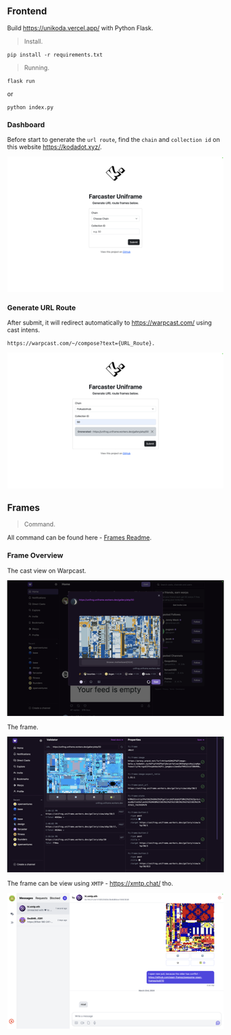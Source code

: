 ## Frontend

Build https://unikoda.vercel.app/ with Python Flask.

> Install.

```
pip install -r requirements.txt
```

> Running.

```
flask run
```

or

```
python index.py
```

### Dashboard

Before start to generate the `url route`, find the `chain` and `collection id` on this website https://kodadot.xyz/.

![Dashboard](frontend/results/dashboard.png)

### Generate URL Route

After submit, it will redirect automatically to https://warpcast.com/ using cast intens.

```
https://warpcast.com/~/compose?text={URL_Route}.
```

![Generate URL Route](frontend/results/generate_url_route.png)

## Frames

> Command.

All command can be found here - [Frames Readme](frames/README.md).

### Frame Overview

The cast view on Warpcast.

![Cast Overview](frames/results/cast_overview.png)

The frame.

![Frame Overview](frames/results/frame_overview.png)

The frame can be view using `XMTP` - https://xmtp.chat/ tho.

![Frame Overview](frames/results/xmtp_overview.png)